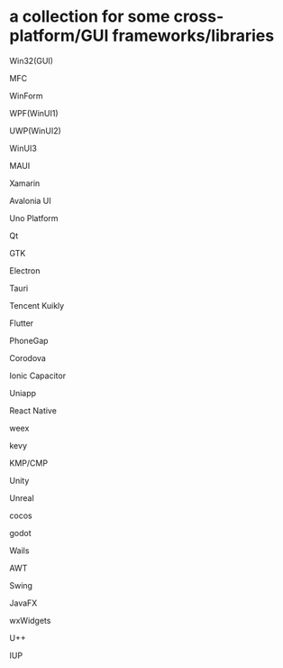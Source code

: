 # a collection for some cross-platform/GUI frameworks/libraries

Win32(GUI)

MFC

WinForm

WPF(WinUI1)

UWP(WinUI2)

WinUI3

MAUI

Xamarin

Avalonia UI

Uno Platform

Qt

GTK

Electron

Tauri

Tencent Kuikly

Flutter

PhoneGap

Corodova

Ionic Capacitor

Uniapp

React Native

weex

kevy

KMP/CMP

Unity

Unreal

cocos

godot

Wails

AWT

Swing

JavaFX

wxWidgets

U++

IUP
